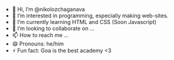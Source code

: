 - 👋 Hi, I’m @nikolozchaganava
- 👀 I’m interested in programming, especially making web-sites.
- 🌱 I’m currently learning HTML and CSS (Soon Javascript)
- 💞️ I’m looking to collaborate on ...
- 📫 How to reach me ...
- 😄 Pronouns: he/him
- ⚡ Fun fact: Goa is the best academy <3

<!---
nikolozchaganava/nikolozchaganava is a ✨ special ✨ repository because its `README.md` (this file) appears on your GitHub profile.
You can click the Preview link to take a look at your changes.
--->
